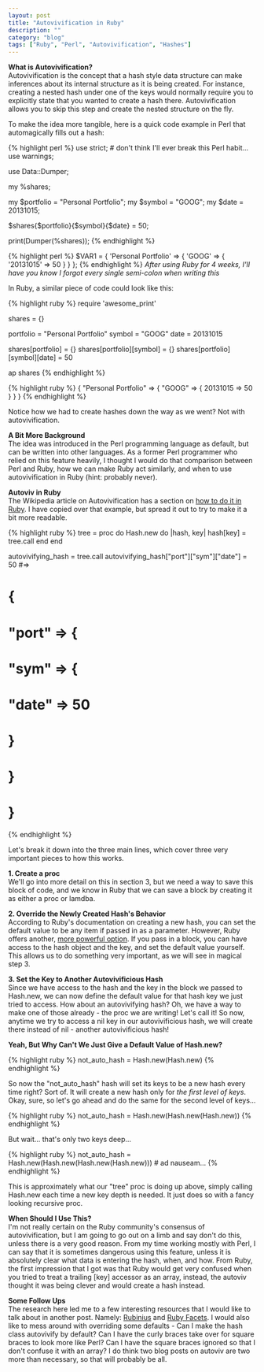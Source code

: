 ```yaml
---
layout: post
title: "Autovivification in Ruby"
description: ""
category: "blog"
tags: ["Ruby", "Perl", "Autovivification", "Hashes"]
---
```


**What is Autovivification?**  
Autovivification is the concept that a hash style data structure can make inferences about its internal structure as it is being created. For instance, creating a nested hash under one of the keys would normally require you to explicitly state that you wanted to create a hash there. Autovivification allows you to skip this step and create the nested structure on the fly.

To make the idea more tangible, here is a quick code example in Perl that automagically fills out a hash:

{% highlight perl %}
  use strict; # don't think I'll ever break this Perl habit...
  use warnings;

  use Data::Dumper;

  my %shares;

  my $portfolio = "Personal Portfolio";
  my $symbol = "GOOG";
  my $date = 20131015;

  $shares{$portfolio}{$symbol}{$date} = 50;

  print(Dumper(\%shares));
{% endhighlight %}

{% highlight perl %}
  $VAR1 = {
    'Personal Portfolio' => {
      'GOOG' => {
        '20131015' => 50
      }
    }
  };
{% endhighlight %}
_After using Ruby for 4 weeks, I'll have you know I forgot every single semi-colon when writing this_

In Ruby, a similar piece of code could look like this:

{% highlight ruby %}
  require 'awesome_print'

  shares = {}

  portfolio = "Personal Portfolio"
  symbol = "GOOG"
  date = 20131015

  shares[portfolio] = {}
  shares[portfolio][symbol] = {}
  shares[portfolio][symbol][date] = 50

  ap shares
{% endhighlight %}

{% highlight ruby %}
  {
    "Personal Portfolio" => {
      "GOOG" => {
        20131015 => 50
      }
    }
  }
{% endhighlight %}

Notice how we had to create hashes down the way as we went? Not with autovivification.

**A Bit More Background**  
The idea was introduced in the Perl programming language as default, but can be written into other languages. As a former Perl programmer who relied on this feature heavily, I thought I would do that comparison between Perl and Ruby, how we can make Ruby act similarly, and when to use autovivification in Ruby (hint: probably never).

**Autoviv in Ruby**  
The Wikipedia article on Autovivification has a section on [how to do it in Ruby](http://en.wikipedia.org/wiki/Autovivification#Ruby). I have copied over that example, but spread it out to try to make it a bit more readable.

{% highlight ruby %}
  tree = proc do
    Hash.new do |hash, key|
      hash[key] = tree.call
    end
  end

  autovivifying_hash = tree.call
  autovivifying_hash["port"]["sym"]["date"] = 50 #=>
  # {
  #   "port" => {
  #     "sym" => {
  #       "date" => 50
  #     }
  #   }
  # }
{% endhighlight %}

Let's break it down into the three main lines, which cover three very important pieces to how this works.

**1. Create a proc**  
We'll go into more detail on this in section 3, but we need a way to save this block of code, and we know in Ruby that we can save a block by creating it as either a proc or lamdba.

**2. Override the Newly Created Hash's Behavior**  
According to Ruby's documentation on creating a new hash, you can set the default value to be any item if passed in as a parameter. However, Ruby offers another, [more powerful option](http://ruby-doc.org/core-2.0.0/Hash.html#method-c-new). If you pass in a block, you can have access to the hash object and the key, and set the default value yourself. This allows us to do something very important, as we will see in magical step 3.

**3. Set the Key to Another Autovivificious Hash**  
Since we have access to the hash and the key in the block we passed to Hash.new, we can now define the default value for that hash key we just tried to access. How about an autovivifying hash? Oh, we have a way to make one of those already - the proc we are writing! Let's call it! So now, anytime we try to access a nil key in our autovivificious hash, we will create there instead of nil - another autovivificious hash!

**Yeah, But Why Can't We Just Give a Default Value of Hash.new?**

{% highlight ruby %}
  not_auto_hash = Hash.new(Hash.new)
{% endhighlight %}

So now the "not_auto_hash" hash will set its keys to be a new hash every time right? Sort of. It will create a new hash only for _the first level of keys_. Okay, sure, so let's go ahead and do the same for the second level of keys...

{% highlight ruby %}
  not_auto_hash = Hash.new(Hash.new(Hash.new))
{% endhighlight %}

But wait... that's only two keys deep...

{% highlight ruby %}
  not_auto_hash = Hash.new(Hash.new(Hash.new(Hash.new))) # ad nauseam...
{% endhighlight %}

This is approximately what our "tree" proc is doing up above, simply calling Hash.new each time a new key depth is needed. It just does so with a fancy looking recursive proc.

**When Should I Use This?**  
I'm not really certain on the Ruby community's consensus of autovivification, but I am going to go out on a limb and say don't do this, unless there is a very good reason. From my time working mostly with Perl, I can say that it is sometimes dangerous using this feature, unless it is absolutely clear what data is entering the hash, when, and how. From Ruby, the first impression that I got was that Ruby would get very confused when you tried to treat a trailing [key] accessor as an array, instead, the autoviv thought it was being clever and would create a hash instead.

**Some Follow Ups**  
The research here led me to a few interesting resources that I would like to talk about in another post. Namely: [Rubinius](rubini.us) and [Ruby Facets](rubyworks.github.io/facets/‎). I would also like to mess around with overriding some defaults - Can I make the hash class autovivify by default? Can I have the curly braces take over for square braces to look more like Perl? Can I have the square braces ignored so that I don't confuse it with an array? I do think two blog posts on autoviv are two more than necessary, so that will probably be all.